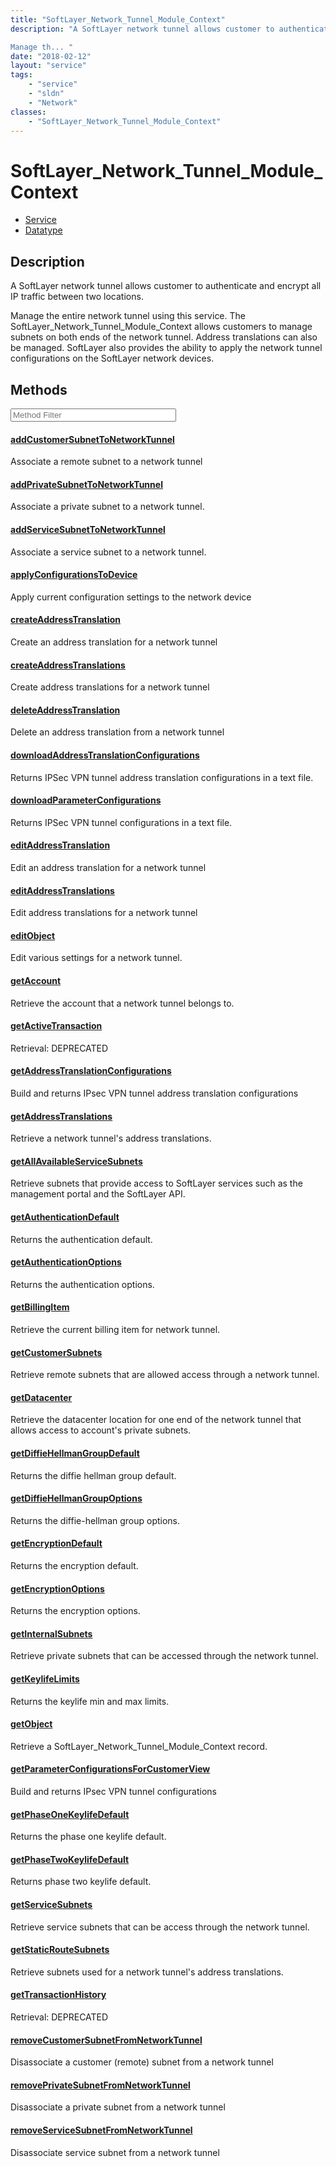 ```yaml
---
title: "SoftLayer_Network_Tunnel_Module_Context"
description: "A SoftLayer network tunnel allows customer to authenticate and encrypt all IP traffic between two locations. 

Manage th... "
date: "2018-02-12"
layout: "service"
tags:
    - "service"
    - "sldn"
    - "Network"
classes:
    - "SoftLayer_Network_Tunnel_Module_Context"
---
```

# SoftLayer_Network_Tunnel_Module_Context
<div id='service-datatype'>
    <ul id='sldn-reference-tabs'>
    <li id='service'> <a href='/reference/services/SoftLayer_Network_Tunnel_Module_Context' >Service</a></li>    <li id='datatype'> <a href='/reference/datatypes/SoftLayer_Network_Tunnel_Module_Context' >Datatype</a></li>
    </ul>
</div>

## Description
A SoftLayer network tunnel allows customer to authenticate and encrypt all IP traffic between two locations. 

Manage the entire network tunnel using this service.  The SoftLayer_Network_Tunnel_Module_Context allows customers to manage subnets on both ends of the network tunnel.  Address translations can also be managed.  SoftLayer also provides the ability to apply the network tunnel configurations on the SoftLayer network devices. 



        
<div id="properties" class="content service-content">

## Methods

<div class="view-filters">
    <div class="clearfix">
        <div class="search-input-box">
            <input placeholder="Method Filter" onkeyup="titleSearch(inputId='edit-combine', divId='method-div', elementClass='method-row')" 
                type="text" id="edit-combine" value="" size="30" maxlength="128" class="form-text">
        </div>
    </div>
</div>

<div id="method-div">

<div class="method-row">

#### [addCustomerSubnetToNetworkTunnel](/reference/services/SoftLayer_Network_Tunnel_Module_Context/addCustomerSubnetToNetworkTunnel)
Associate a remote subnet to a network tunnel
</div>

<div class="method-row">

#### [addPrivateSubnetToNetworkTunnel](/reference/services/SoftLayer_Network_Tunnel_Module_Context/addPrivateSubnetToNetworkTunnel)
Associate a private subnet to a network tunnel.
</div>

<div class="method-row">

#### [addServiceSubnetToNetworkTunnel](/reference/services/SoftLayer_Network_Tunnel_Module_Context/addServiceSubnetToNetworkTunnel)
Associate a service subnet to a network tunnel.
</div>

<div class="method-row">

#### [applyConfigurationsToDevice](/reference/services/SoftLayer_Network_Tunnel_Module_Context/applyConfigurationsToDevice)
Apply current configuration settings to the network device
</div>

<div class="method-row">

#### [createAddressTranslation](/reference/services/SoftLayer_Network_Tunnel_Module_Context/createAddressTranslation)
Create an address translation for a network tunnel
</div>

<div class="method-row">

#### [createAddressTranslations](/reference/services/SoftLayer_Network_Tunnel_Module_Context/createAddressTranslations)
Create address translations for a network tunnel
</div>

<div class="method-row">

#### [deleteAddressTranslation](/reference/services/SoftLayer_Network_Tunnel_Module_Context/deleteAddressTranslation)
Delete an address translation from a network tunnel
</div>

<div class="method-row">

#### [downloadAddressTranslationConfigurations](/reference/services/SoftLayer_Network_Tunnel_Module_Context/downloadAddressTranslationConfigurations)
Returns IPSec VPN tunnel address translation configurations in a text file.
</div>

<div class="method-row">

#### [downloadParameterConfigurations](/reference/services/SoftLayer_Network_Tunnel_Module_Context/downloadParameterConfigurations)
Returns IPSec VPN tunnel configurations in a text file.
</div>

<div class="method-row">

#### [editAddressTranslation](/reference/services/SoftLayer_Network_Tunnel_Module_Context/editAddressTranslation)
Edit an address translation for a network tunnel
</div>

<div class="method-row">

#### [editAddressTranslations](/reference/services/SoftLayer_Network_Tunnel_Module_Context/editAddressTranslations)
Edit address translations for a network tunnel
</div>

<div class="method-row">

#### [editObject](/reference/services/SoftLayer_Network_Tunnel_Module_Context/editObject)
Edit various settings for a network tunnel.
</div>

<div class="method-row">

#### [getAccount](/reference/services/SoftLayer_Network_Tunnel_Module_Context/getAccount)
Retrieve the account that a network tunnel belongs to.
</div>

<div class="method-row">

#### [getActiveTransaction](/reference/services/SoftLayer_Network_Tunnel_Module_Context/getActiveTransaction)
Retrieval: DEPRECATED
</div>

<div class="method-row">

#### [getAddressTranslationConfigurations](/reference/services/SoftLayer_Network_Tunnel_Module_Context/getAddressTranslationConfigurations)
Build and returns IPsec VPN  tunnel address translation configurations
</div>

<div class="method-row">

#### [getAddressTranslations](/reference/services/SoftLayer_Network_Tunnel_Module_Context/getAddressTranslations)
Retrieve a network tunnel's address translations.
</div>

<div class="method-row">

#### [getAllAvailableServiceSubnets](/reference/services/SoftLayer_Network_Tunnel_Module_Context/getAllAvailableServiceSubnets)
Retrieve subnets that provide access to SoftLayer services such as the management portal and the SoftLayer API.
</div>

<div class="method-row">

#### [getAuthenticationDefault](/reference/services/SoftLayer_Network_Tunnel_Module_Context/getAuthenticationDefault)
Returns the authentication default.
</div>

<div class="method-row">

#### [getAuthenticationOptions](/reference/services/SoftLayer_Network_Tunnel_Module_Context/getAuthenticationOptions)
Returns the authentication options.
</div>

<div class="method-row">

#### [getBillingItem](/reference/services/SoftLayer_Network_Tunnel_Module_Context/getBillingItem)
Retrieve the current billing item for network tunnel.
</div>

<div class="method-row">

#### [getCustomerSubnets](/reference/services/SoftLayer_Network_Tunnel_Module_Context/getCustomerSubnets)
Retrieve remote subnets that are allowed access through a network tunnel.
</div>

<div class="method-row">

#### [getDatacenter](/reference/services/SoftLayer_Network_Tunnel_Module_Context/getDatacenter)
Retrieve the datacenter location for one end of the network tunnel that allows access to account's private subnets.
</div>

<div class="method-row">

#### [getDiffieHellmanGroupDefault](/reference/services/SoftLayer_Network_Tunnel_Module_Context/getDiffieHellmanGroupDefault)
Returns the diffie hellman group default.
</div>

<div class="method-row">

#### [getDiffieHellmanGroupOptions](/reference/services/SoftLayer_Network_Tunnel_Module_Context/getDiffieHellmanGroupOptions)
Returns the diffie-hellman group options.
</div>

<div class="method-row">

#### [getEncryptionDefault](/reference/services/SoftLayer_Network_Tunnel_Module_Context/getEncryptionDefault)
Returns the encryption default.
</div>

<div class="method-row">

#### [getEncryptionOptions](/reference/services/SoftLayer_Network_Tunnel_Module_Context/getEncryptionOptions)
Returns the encryption options.
</div>

<div class="method-row">

#### [getInternalSubnets](/reference/services/SoftLayer_Network_Tunnel_Module_Context/getInternalSubnets)
Retrieve private subnets that can be accessed through the network tunnel.
</div>

<div class="method-row">

#### [getKeylifeLimits](/reference/services/SoftLayer_Network_Tunnel_Module_Context/getKeylifeLimits)
Returns the keylife min and max limits.
</div>

<div class="method-row">

#### [getObject](/reference/services/SoftLayer_Network_Tunnel_Module_Context/getObject)
Retrieve a SoftLayer_Network_Tunnel_Module_Context record.
</div>

<div class="method-row">

#### [getParameterConfigurationsForCustomerView](/reference/services/SoftLayer_Network_Tunnel_Module_Context/getParameterConfigurationsForCustomerView)
Build and returns IPsec VPN tunnel configurations
</div>

<div class="method-row">

#### [getPhaseOneKeylifeDefault](/reference/services/SoftLayer_Network_Tunnel_Module_Context/getPhaseOneKeylifeDefault)
Returns the phase one keylife default.
</div>

<div class="method-row">

#### [getPhaseTwoKeylifeDefault](/reference/services/SoftLayer_Network_Tunnel_Module_Context/getPhaseTwoKeylifeDefault)
Returns phase two keylife default.
</div>

<div class="method-row">

#### [getServiceSubnets](/reference/services/SoftLayer_Network_Tunnel_Module_Context/getServiceSubnets)
Retrieve service subnets that can be access through the network tunnel.
</div>

<div class="method-row">

#### [getStaticRouteSubnets](/reference/services/SoftLayer_Network_Tunnel_Module_Context/getStaticRouteSubnets)
Retrieve subnets used for a network tunnel's address translations.
</div>

<div class="method-row">

#### [getTransactionHistory](/reference/services/SoftLayer_Network_Tunnel_Module_Context/getTransactionHistory)
Retrieval: DEPRECATED
</div>

<div class="method-row">

#### [removeCustomerSubnetFromNetworkTunnel](/reference/services/SoftLayer_Network_Tunnel_Module_Context/removeCustomerSubnetFromNetworkTunnel)
Disassociate a customer (remote) subnet from a network tunnel
</div>

<div class="method-row">

#### [removePrivateSubnetFromNetworkTunnel](/reference/services/SoftLayer_Network_Tunnel_Module_Context/removePrivateSubnetFromNetworkTunnel)
Disassociate a private subnet from a network tunnel
</div>

<div class="method-row">

#### [removeServiceSubnetFromNetworkTunnel](/reference/services/SoftLayer_Network_Tunnel_Module_Context/removeServiceSubnetFromNetworkTunnel)
Disassociate service subnet from a network tunnel
</div>
</div>

</div>

